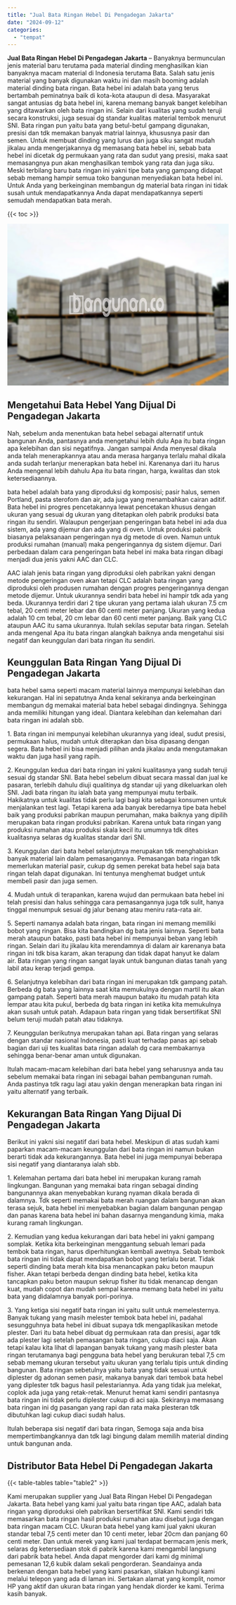 ```yaml
---
title: "Jual Bata Ringan Hebel Di Pengadegan Jakarta"
date: "2024-09-12"
categories: 
  - "tempat"
---
```


**Jual Bata Ringan Hebel Di Pengadegan Jakarta** – Banyaknya bermunculan jenis material baru terutama pada material dinding menghasilkan kian banyaknya macam material di Indonesia terutama Bata. Salah satu jenis material yang banyak digunakan waktu ini dan masih booming adalah material dinding bata ringan. Bata hebel ini adalah bata yang terus bertambah peminatnya baik di kota-kota ataupun di desa. Masyarakat sangat antusias dg bata hebel ini, karena memang banyak banget kelebihan yang ditawarkan oleh bata ringan ini. Selain dari kualitas yang sudah teruji secara konstruksi, juga sesuai dg standar kualitas material tembok menurut SNI. Bata ringan pun yaitu bata yang betul-betul gampang digunakan, presisi dan tdk memakan banyak matrial lainnya, khususnya pasir dan semen. Untuk membuat dinding yang lurus dan juga siku sangat mudah jikalau anda mengerjakannya dg memasang bata hebel ini, sebab bata hebel ini dicetak dg permukaan yang rata dan sudut yang presisi, maka saat memasangnya pun akan menghasilkan tembok yang rata dan juga siku. Meski terbilang baru bata ringan ini yakni tipe bata yang gampang didapat sebab memang hampir semua toko bangunan menyediakan bata hebel ini. Untuk Anda yang berkeinginan membangun dg material bata ringan ini tidak susah untuk mendapatkannya Anda dapat mendapatkannya seperti semudah mendapatkan bata merah.

{{< toc >}}

![Jual Bata Ringan Hebel Di Pengadegan Jakarta](/images/jual-hebel-murah-26.png)

## Mengetahui Bata Hebel Yang Dijual Di Pengadegan Jakarta

Nah, sebelum anda menentukan bata hebel sebagai alternatif untuk bangunan Anda, pantasnya anda mengetahui lebih dulu Apa itu bata ringan apa kelebihan dan sisi negatifnya. Jangan sampai Anda menyesal dikala anda telah menerapkannya atau anda merasa harganya terlalu mahal dikala anda sudah terlanjur menerapkan bata hebel ini. Karenanya dari itu harus Anda mengenal lebih dahulu Apa itu bata ringan, harga, kwalitas dan stok ketersediaannya.

bata hebel adalah bata yang diproduksi dg komposisi; pasir halus, semen Portland, pasta sterofom dan air, ada juga yang menambahkan cairan aditif. Bata hebel ini progres pencetakannya lewat pencetakan khusus dengan ukuran yang sesuai dg ukuran yang ditetapkan oleh pabrik produksi bata ringan itu sendiri. Walaupun pengerjaan pengeringan bata hebel ini ada dua sistem, ada yang dijemur dan ada yang di oven. Untuk produksi pabrik biasanya pelaksanaan pengeringan nya dg metode di oven. Namun untuk produksi rumahan (manual) maka pengeringannya dg sistem dijemur. Dari perbedaan dalam cara pengeringan bata hebel ini maka bata ringan dibagi menjadi dua jenis yakni AAC dan CLC.

AAC ialah jenis bata ringan yang diproduksi oleh pabrikan yakni dengan metode pengeringan oven akan tetapi CLC adalah bata ringan yang diproduksi oleh produsen rumahan dengan progres pengeringannya dengan metode dijemur. Untuk ukurannya sendiri bata hebel ini hampir tdk ada yang beda. Ukurannya terdiri dari 2 tipe ukuran yang pertama ialah ukuran 7.5 cm tebal, 20 centi meter lebar dan 60 centi meter panjang. Ukuran yang kedua adalah 10 cm tebal, 20 cm lebar dan 60 centi meter panjang. Baik yang CLC ataupun AAC itu sama ukurannya. Itulah sekilas seputar bata ringan. Setelah anda mengenal Apa itu bata ringan alangkah baiknya anda mengetahui sisi negatif dan keunggulan dari bata ringan itu sendiri.

## Keunggulan Bata Ringan Yang Dijual Di Pengadegan Jakarta

bata hebel sama seperti macam material lainnya mempunyai kelebihan dan kekurangan. Hal ini sepatutnya Anda kenal sekiranya anda berkeinginan membangun dg memakai material bata hebel sebagai dindingnya. Sehingga anda memiliki hitungan yang ideal. Diantara kelebihan dan kelemahan dari bata ringan ini adalah sbb.

1\. Bata ringan ini mempunyai kelebihan ukurannya yang ideal, sudut presisi, permukaan halus, mudah untuk diterapkan dan bisa dipasang dengan segera. Bata hebel ini bisa menjadi pilihan anda jikalau anda mengutamakan waktu dan juga hasil yang rapih.

2\. Keunggulan kedua dari bata ringan ini yakni kualitasnya yang sudah teruji sesuai dg standar SNI. Bata hebel sebelum dibuat secara massal dan jual ke pasaran, terlebih dahulu diuji qualitinya dg standar uji yang dikeluarkan oleh SNI. Jadi bata ringan itu ialah bata yang mempunyai mutu terbaik. Hakikatnya untuk kualitas tidak perlu lagi bagi kita sebagai konsumen untuk menjalankan test lagi. Tetapi karena ada banyak beredarnya tipe bata hebel baik yang produksi pabrikan maupun perumahan, maka baiknya yang dipilih merupakan bata ringan produksi pabrikan. Karena untuk bata ringan yang produksi rumahan atau produksi skala kecil itu umumnya tdk dites kualitasnya selaras dg kualitas standar dari SNI.

3\. Keunggulan dari bata hebel selanjutnya merupakan tdk menghabiskan banyak material lain dalam pemasangannya. Pemasangan bata ringan tdk memerlukan material pasir, cukup dg semen perekat bata hebel saja bata ringan telah dapat digunakan. Ini tentunya menghemat budget untuk membeli pasir dan juga semen.

4\. Mudah untuk di terapankan, karena wujud dan permukaan bata hebel ini telah presisi dan halus sehingga cara pemasangannya juga tdk sulit, hanya tinggal menumpuk sesuai dg jalur benang atau meniru rata-rata air.

5\. Seperti namanya adalah bata ringan, bata ringan ini memang memiliki bobot yang ringan. Bisa kita bandingkan dg bata jenis lainnya. Seperti bata merah ataupun batako, pasti bata hebel ini mempunyai beban yang lebih ringan. Selain dari itu jikalau kita merendamnya di dalam air karenanya bata ringan ini tdk bisa karam, akan terapung dan tidak dapat hanyut ke dalam air. Bata ringan yang ringan sangat layak untuk bangunan diatas tanah yang labil atau kerap terjadi gempa.

6\. Selanjutnya kelebihan dari bata ringan ini merupakan tdk gampang patah. Berbeda dg bata yang lainnya saat kita memukulnya dengan martil itu akan gampang patah. Seperti bata merah maupun batako itu mudah patah kita lempar atau kita pukul, berbeda dg bata ringan ini ketika kita memukulnya akan susah untuk patah. Adapaun bata ringan yang tidak bersertifikat SNI belum teruji mudah patah atau tidaknya.

7\. Keunggulan berikutnya merupakan tahan api. Bata ringan yang selaras dengan standar nasional Indonesia, pasti kuat terhadap panas api sebab bagian dari uji tes kualitas bata ringan adalah dg cara membakarnya sehingga benar-benar aman untuk digunakan.

Itulah macam-macam kelebihan dari bata hebel yang seharusnya anda tau sebelum memakai bata ringan ini sebagai bahan pembangunan rumah. Anda pastinya tdk ragu lagi atau yakin dengan menerapkan bata ringan ini yaitu alternatif yang terbaik.

## Kekurangan Bata Ringan Yang Dijual Di Pengadegan Jakarta

Berikut ini yakni sisi negatif dari bata hebel. Meskipun di atas sudah kami paparkan macam-macam keunggulan dari bata ringan ini namun bukan berarti tidak ada kekurangannya. Bata hebel ini juga mempunyai beberapa sisi negatif yang diantaranya ialah sbb.

1\. Kelemahan pertama dari bata hebel ini merupakan kurang ramah lingkungan. Bangunan yang memakai bata ringan sebagai dinding bangunannya akan menyebabkan kurang nyaman dikala berada di dalamnya. Tdk seperti memakai bata merah ruangan dalam bangunan akan terasa sejuk, bata hebel ini menyebabkan bagian dalam bangunan pengap dan panas karena bata hebel ini bahan dasarnya mengandung kimia, maka kurang ramah lingkungan.

2\. Kemudian yang kedua kekurangan dari bata hebel ini yakni gampang somplak. Ketika kita berkeinginan menggantung sebuah lemari pada tembok bata ringan, harus diperhitungkan kembali awetnya. Sebab tembok bata ringan ini tidak dapat mendapatkan bobot yang terlalu berat. Tidak seperti dinding bata merah kita bisa menancapkan paku beton maupun fisher. Akan tetapi berbeda dengan dinding bata hebel, ketika kita tancapkan paku beton maupun sekrup fisher itu tidak menancap dengan kuat, mudah copot dan mudah sempal karena memang bata hebel ini yaitu bata yang didalamnya banyak pori-porinya.

3\. Yang ketiga sisi negatif bata ringan ini yaitu sulit untuk memelesternya. Banyak tukang yang masih melester tembok bata hebel ini, padahal sesungguhnya bata hebel ini dibuat supaya tdk mengaplikasikan metode plester. Dari itu bata hebel dibuat dg permukaan rata dan presisi, agar tdk ada plester lagi setelah pemasangan bata ringan, cukup diaci saja. Akan tetapi kalau kita lihat di lapangan banyak tukang yang masih plester bata ringan terutamanya bagi pengguna bata hebel yang berukuran tebal 7,5 cm sebab memang ukuran tersebut yaitu ukuran yang terlalu tipis untuk dinding bangunan. Bata ringan sebetulnya yaitu bata yang tidak sesuai untuk diplester dg adonan semen pasir, makanya banyak dari tembok bata hebel yang diplester tdk bagus hasil pelestariannya. Ada yang tidak jua melekat, coplok ada juga yang retak-retak. Menurut hemat kami sendiri pantasnya bata ringan ini tidak perlu diplester cukup di aci saja. Sekiranya memasang bata ringan ini dg pasangan yang rapi dan rata maka plesteran tdk dibutuhkan lagi cukup diaci sudah halus.

Itulah beberapa sisi negatif dari bata ringan, Semoga saja anda bisa mempertimbangkannya dan tdk lagi bingung dalam memilih material dinding untuk bangunan anda.

## Distributor Bata Hebel Di Pengadegan Jakarta

{{< table-tables table="table2" >}}

Kami merupakan supplier yang Jual Bata Ringan Hebel Di Pengadegan Jakarta. Bata hebel yang kami jual yaitu bata ringan tipe AAC, adalah bata ringan yang diproduksi oleh pabrikan bersertifikat SNI. Kami sendiri tdk memasarkan bata ringan hasil produksi rumahan atau disebut juga dengan bata ringan macam CLC. Ukuran bata hebel yang kami jual yakni ukuran standar tebal 7,5 centi meter dan 10 centi meter, lebar 20cm dan panjang 60 centi meter. Dan untuk merek yang kami jual terdapat bermacam jenis merk, selaras dg ketersediaan stok di pabrik karena kami mengambil langsung dari pabrik bata hebel. Anda dapat mengorder dari kami dg minimal pemesanan 12,6 kubik dalam sekali pengorderan. Seandainya anda berkenan dengan bata hebel yang kami pasarkan, silakan hubungi kami melalui telepon yang ada di laman ini. Sertakan alamat yang komplit, nomor HP yang aktif dan ukuran bata ringan yang hendak diorder ke kami. Terima kasih banyak.
